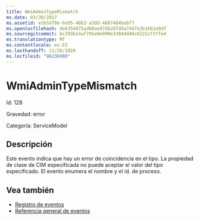 ```yaml
---
title: WmiAdminTypeMismatch
ms.date: 03/30/2017
ms.assetid: e1b5d70e-6e95-48b3-a3dd-4687484babf7
ms.openlocfilehash: de635d475ad60ae97db2d7dda7447a3b16b1e9df
ms.sourcegitcommit: bc293b14af795e0e999e3304dd40c0222cf2ffe4
ms.translationtype: MT
ms.contentlocale: es-ES
ms.lasthandoff: 11/26/2020
ms.locfileid: "96236980"
---
```

# <a name="wmiadmintypemismatch"></a>WmiAdminTypeMismatch

Id: 128  
  
 Gravedad: error  
  
 Categoría: ServiceModel  
  
## <a name="description"></a>Descripción  

 Este evento indica que hay un error de coincidencia en el tipo. La propiedad de clase de CIM especificada no puede aceptar el valor del tipo especificado. El evento enumera el nombre y el id. de proceso.  
  
## <a name="see-also"></a>Vea también

- [Registro de eventos](index.md)
- [Referencia general de eventos](events-general-reference.md)
